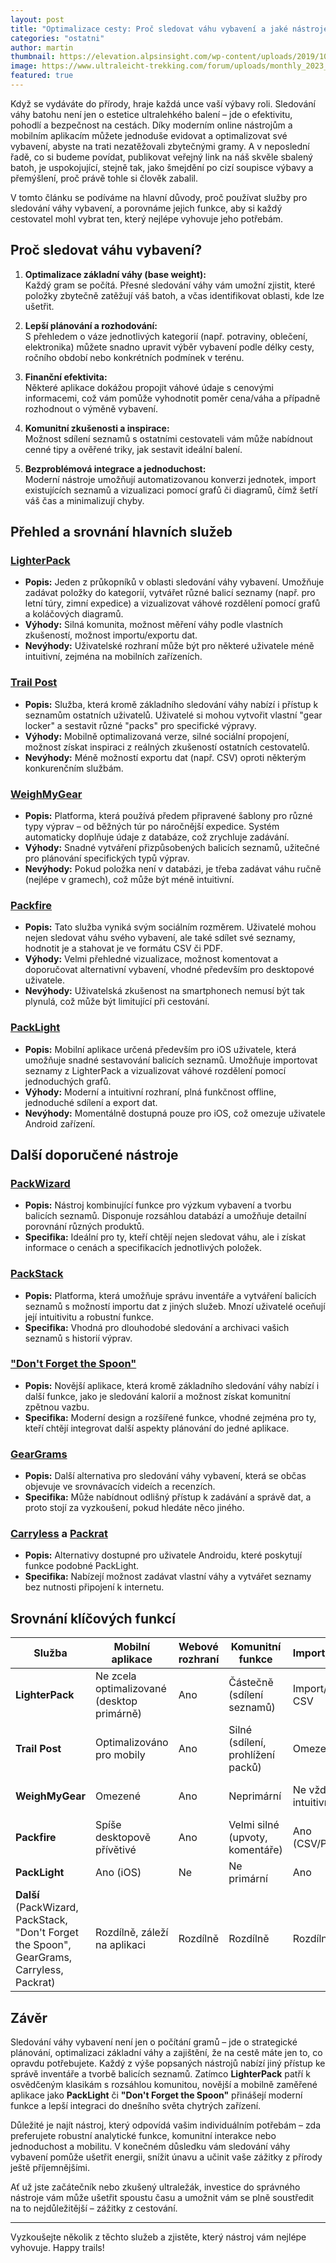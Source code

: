 ```yaml
---
layout: post
title: "Optimalizace cesty: Proč sledovat váhu vybavení a jaké nástroje vám v tom pomohou"
categories: "ostatni"
author: martin
thumbnail: https://elevation.alpsinsight.com/wp-content/uploads/2019/10/Mountain_trail_running_gear_list.jpg
image: https://www.ultraleicht-trekking.com/forum/uploads/monthly_2023_06/1875970208_Bildschirmfoto2023-06-28um07_36_17.png.d0e21f20cc598d3b1822acd3d52dc5ae.png
featured: true
---
```




Když se vydáváte do přírody, hraje každá unce vaší výbavy roli. Sledování váhy batohu není jen o estetice ultralehkého balení – jde o efektivitu, pohodlí a bezpečnost na cestách. Díky moderním online nástrojům a mobilním aplikacím můžete jednoduše evidovat a optimalizovat své vybavení, abyste na trati nezatěžovali zbytečnými gramy. A v neposlední řadě, co si budeme povídat, publikovat veřejný link na náš skvěle sbalený batoh, je uspokojující, stejně tak, jako šmejdění po cizí soupisce výbavy a přemýšlení, proč právě tohle si člověk zabalil. 

V tomto článku se podíváme na hlavní důvody, proč používat služby pro sledování váhy vybavení, a porovnáme jejich funkce, aby si každý cestovatel mohl vybrat ten, který nejlépe vyhovuje jeho potřebám.

## Proč sledovat váhu vybavení?

1. **Optimalizace základní váhy (base weight):**  
   Každý gram se počítá. Přesné sledování váhy vám umožní zjistit, které položky zbytečně zatěžují váš batoh, a včas identifikovat oblasti, kde lze ušetřit.

2. **Lepší plánování a rozhodování:**  
   S přehledem o váze jednotlivých kategorií (např. potraviny, oblečení, elektronika) můžete snadno upravit výběr vybavení podle délky cesty, ročního období nebo konkrétních podmínek v terénu.

3. **Finanční efektivita:**  
   Některé aplikace dokážou propojit váhové údaje s cenovými informacemi, což vám pomůže vyhodnotit poměr cena/váha a případně rozhodnout o výměně vybavení.

4. **Komunitní zkušenosti a inspirace:**  
   Možnost sdílení seznamů s ostatními cestovateli vám může nabídnout cenné tipy a ověřené triky, jak sestavit ideální balení.

5. **Bezproblémová integrace a jednoduchost:**  
   Moderní nástroje umožňují automatizovanou konverzi jednotek, import existujících seznamů a vizualizaci pomocí grafů či diagramů, čímž šetří váš čas a minimalizují chyby.

## Přehled a srovnání hlavních služeb

### [LighterPack](https://lighterpack.com)
- **Popis:** Jeden z průkopníků v oblasti sledování váhy vybavení. Umožňuje zadávat položky do kategorií, vytvářet různé balicí seznamy (např. pro letní túry, zimní expedice) a vizualizovat váhové rozdělení pomocí grafů a koláčových diagramů.
- **Výhody:** Silná komunita, možnost měření váhy podle vlastních zkušeností, možnost importu/exportu dat.
- **Nevýhody:** Uživatelské rozhraní může být pro některé uživatele méně intuitivní, zejména na mobilních zařízeních.

### [Trail Post](https://trailpost.com)
- **Popis:** Služba, která kromě základního sledování váhy nabízí i přístup k seznamům ostatních uživatelů. Uživatelé si mohou vytvořit vlastní "gear locker" a sestavit různé "packs" pro specifické výpravy.
- **Výhody:** Mobilně optimalizovaná verze, silné sociální propojení, možnost získat inspiraci z reálných zkušeností ostatních cestovatelů.
- **Nevýhody:** Méně možností exportu dat (např. CSV) oproti některým konkurenčním službám.

### [WeighMyGear](https://weighmygear.com)
- **Popis:** Platforma, která používá předem připravené šablony pro různé typy výprav – od běžných túr po náročnější expedice. Systém automaticky doplňuje údaje z databáze, což zrychluje zadávání.
- **Výhody:** Snadné vytváření přizpůsobených balicích seznamů, užitečné pro plánování specifických typů výprav.
- **Nevýhody:** Pokud položka není v databázi, je třeba zadávat váhu ručně (nejlépe v gramech), což může být méně intuitivní.

### [Packfire](https://packfire.com)
- **Popis:** Tato služba vyniká svým sociálním rozměrem. Uživatelé mohou nejen sledovat váhu svého vybavení, ale také sdílet své seznamy, hodnotit je a stahovat je ve formátu CSV či PDF.
- **Výhody:** Velmi přehledné vizualizace, možnost komentovat a doporučovat alternativní vybavení, vhodné především pro desktopové uživatele.
- **Nevýhody:** Uživatelská zkušenost na smartphonech nemusí být tak plynulá, což může být limitující při cestování.

### [PackLight](https://apps.apple.com/us/app/packlight-for-backpacking/id1054845207)
- **Popis:** Mobilní aplikace určená především pro iOS uživatele, která umožňuje snadné sestavování balicích seznamů. Umožňuje importovat seznamy z LighterPack a vizualizovat váhové rozdělení pomocí jednoduchých grafů.
- **Výhody:** Moderní a intuitivní rozhraní, plná funkčnost offline, jednoduché sdílení a export dat.
- **Nevýhody:** Momentálně dostupná pouze pro iOS, což omezuje uživatele Android zařízení.

## Další doporučené nástroje

### [PackWizard](https://www.packwizard.com)
- **Popis:** Nástroj kombinující funkce pro výzkum vybavení a tvorbu balicích seznamů. Disponuje rozsáhlou databází a umožňuje detailní porovnání různých produktů.
- **Specifika:** Ideální pro ty, kteří chtějí nejen sledovat váhu, ale i získat informace o cenách a specifikacích jednotlivých položek.

### [PackStack](https://www.packstack.io)
- **Popis:** Platforma, která umožňuje správu inventáře a vytváření balicích seznamů s možností importu dat z jiných služeb. Mnozí uživatelé oceňují její intuitivitu a robustní funkce.
- **Specifika:** Vhodná pro dlouhodobé sledování a archivaci vašich seznamů s historií výprav.

### ["Don't Forget the Spoon"](https://www.dontforgetthespoon.com)
- **Popis:** Novější aplikace, která kromě základního sledování váhy nabízí i další funkce, jako je sledování kalorií a možnost získat komunitní zpětnou vazbu.
- **Specifika:** Moderní design a rozšířené funkce, vhodné zejména pro ty, kteří chtějí integrovat další aspekty plánování do jedné aplikace.

### [GearGrams](https://geargrams.com)
- **Popis:** Další alternativa pro sledování váhy vybavení, která se občas objevuje ve srovnávacích videích a recenzích.
- **Specifika:** Může nabídnout odlišný přístup k zadávání a správě dat, a proto stojí za vyzkoušení, pokud hledáte něco jiného.

### [Carryless](https://carrylessapp.com) a [Packrat](https://packratapp.com)
- **Popis:** Alternativy dostupné pro uživatele Androidu, které poskytují funkce podobné PackLight.
- **Specifika:** Nabízejí možnost zadávat vlastní váhy a vytvářet seznamy bez nutnosti připojení k internetu.

## Srovnání klíčových funkcí

| **Služba**         | **Mobilní aplikace**                           | **Webové rozhraní** | **Komunitní funkce**                 | **Import/Export**         | **Automatizace zadávání**              |
|--------------------|------------------------------------------------|---------------------|--------------------------------------|---------------------------|----------------------------------------|
| **LighterPack**    | Ne zcela optimalizované (desktop primárně)     | Ano                 | Částečně (sdílení seznamů)           | Import/export CSV         | Částečně (uživatelské zadávání)          |
| **Trail Post**     | Optimalizováno pro mobily                      | Ano                 | Silné (sdílení, prohlížení packů)      | Omezené                   | Ano                                    |
| **WeighMyGear**    | Omezené                                        | Ano                 | Neprimární                           | Ne vždy intuitivní        | Ano (šablony s autocomplete)           |
| **Packfire**       | Spíše desktopově přívětivé                      | Ano                 | Velmi silné (upvoty, komentáře)        | Ano (CSV/PDF)             | Ano                                    |
| **PackLight**      | Ano (iOS)                                      | Ne                  | Ne primární                          | Ano                       | Ano                                    |
| **Další**<br>(PackWizard, PackStack, "Don't Forget the Spoon", GearGrams, Carryless, Packrat) | Rozdílně, záleží na aplikaci | Rozdílně            | Rozdílně                           | Rozdílně                  | Rozdílně                               |

## Závěr

Sledování váhy vybavení není jen o počítání gramů – jde o strategické plánování, optimalizaci základní váhy a zajištění, že na cestě máte jen to, co opravdu potřebujete. Každý z výše popsaných nástrojů nabízí jiný přístup ke správě inventáře a tvorbě balicích seznamů. Zatímco **LighterPack** patří k osvědčeným klasikám s rozsáhlou komunitou, novější a mobilně zaměřené aplikace jako **PackLight** či **"Don't Forget the Spoon"** přinášejí moderní funkce a lepší integraci do dnešního světa chytrých zařízení.

Důležité je najít nástroj, který odpovídá vašim individuálním potřebám – zda preferujete robustní analytické funkce, komunitní interakce nebo jednoduchost a mobilitu. V konečném důsledku vám sledování váhy vybavení pomůže ušetřit energii, snížit únavu a učinit vaše zážitky z přírody ještě příjemnějšími.

Ať už jste začátečník nebo zkušený ultraležák, investice do správného nástroje vám může ušetřit spoustu času a umožnit vám se plně soustředit na to nejdůležitější – zážitky z cestování.

---

Vyzkoušejte několik z těchto služeb a zjistěte, který nástroj vám nejlépe vyhovuje. Happy trails!
